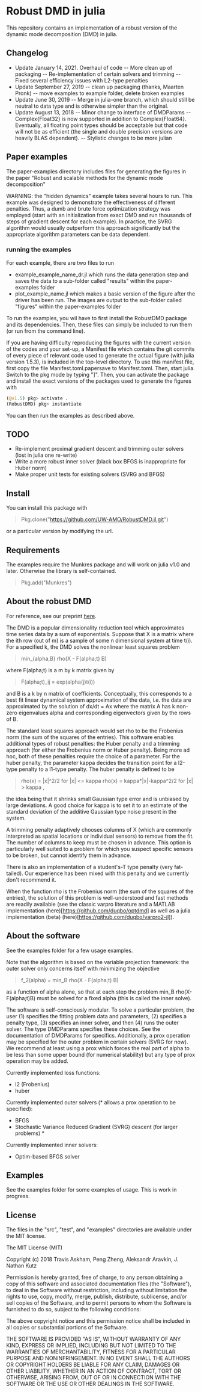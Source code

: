 
# Robust DMD in julia

This repository contains an implementation of a robust
version of the dynamic mode decomposition (DMD) in 
julia. 

## Changelog

- Update January 14, 2021. Overhaul of code
-- More clean up of packaging
-- Re-implementation of certain solvers and trimming
-- Fixed several efficiency issues with L2-type penalties
- Update September 27, 2019
-- clean up packaging (thanks, Maarten Pronk)
-- move examples to example folder, delete broken examples
- Update June 30, 2019
-- Merge in julia-one branch, which should still
be neutral to data type and is otherwise simpler than
the original.
- Update August 13, 2018
-- Minor change to interface of DMDParams
-- Complex{Float32} is now supported in addition to
Complex{Float64}. Eventually, all floating point types
should be acceptable but that code will not be as efficient
(the single and double precision versions are heavily
BLAS dependent).
-- Stylistic changes to be more julian

## Paper examples

The paper-examples directory includes files for generating the
figures in the paper "Robust and scalable methods for the
dynamic mode decomposition"

WARNING: the "hidden dynamics" example takes several hours
to run. This example was designed to demonstrate the
effectiveness of different penalties. Thus, a dumb
and brute force optimization strategy was employed
(start with an initialization from exact DMD and
run thousands of steps of gradient descent for each
example). In practice, the SVRG algorithm would usually
outperform this approach significantly but the appropriate
algorithm parameters can be data dependent.

### running the examples

For each example, there are two files to run

- example_example_name_dr.jl which runs the data generation step and saves the data to a sub-folder called "results" within the paper-examples folder
- plot_example_name.jl which makes a basic version of the figure after the driver has been run. The images are output to the sub-folder called "figures" within the paper-examples folder

To run the examples, you wil have to first install
the RobustDMD package and its dependencies. Then, these
files can simply be included to run them (or run from
the command line).

If you are having difficulty reproducing the
figures with the current version of the codes and
your set-up, a Manifest file which contains the
git commits of every piece of relevant code used
to generate the actual figure (with julia version 1.5.3),
is included in the top-level directory.
To use this manifest file, first copy the file
Manifest.toml.papersave to Manifest.toml.
Then, start julia. Switch to the pkg mode
by typing "]". Then, you can activate the package
and install the exact versions of the packages
used to generate the figures with

```julia
(@v1.5) pkg> activate .
(RobustDMD) pkg> instantiate
```
You can then run the examples as described above.

## TODO

- Re-implement proximal gradient descent and trimming
outer solvers (lost in julia one re-write)
- Write a more robust inner solver (black box BFGS
is inappropriate for Huber norm)
- Make proper unit tests for existing solvers (SVRG
and BFGS)


## Install

You can install this package with

> Pkg.clone("https://github.com/UW-AMO/RobustDMD.jl.git")

or a particular version by modifying the url.

## Requirements

The examples require the Munkres package and will work on 
julia v1.0 and later. Otherwise the library is self-contained.

> Pkg.add("Munkres")

## About the robust DMD

For reference, see our preprint [here](https://arxiv.org/pdf/1712.01883.pdf).

The DMD is a popular dimensionality reduction 
tool which approximates time series data by a sum of 
exponentials. Suppose that X is a matrix where the ith
row (out of m) is a sample of some n dimensional system 
at time t(i). For a specified k, the DMD solves the 
nonlinear least squares problem 

> min_{alpha,B} rho(X - F(alpha;t) B)

where F(alpha;t) is a m by k matrix given by 

> F(alpha;t)_ij = exp(alpha(j)t(i))

and B is a k by n matrix of coefficients. Conceptually,
this corresponds to a best fit linear dynamical system
approximation of the data, i.e. the data are approximated
by the solution of dx/dt = Ax where the matrix A
has k non-zero eigenvalues alpha and corresponding 
eigenvectors given by the rows of B.

The standard least squares approach would set rho
to be the Frobenius norm (the sum of the squares of
the entries). This software enables additional
types of robust penalties: the Huber penalty and 
a trimming approach (for either the Frobenius norm
or Huber penalty). Being more ad hoc, both of these
penalties require the choice of a parameter. For 
the huber penalty, the parameter kappa decides the 
transition point for a l2-type penalty to a l1-type
penalty. The huber penalty is defined to be 

> rho(x) = |x|^2/2 for |x| <= kappa
> rho(x) = kappa*|x|-kappa^2/2 for |x| > kappa ,

the idea being that it shrinks small Gaussian type
error and is unbiased by large deviations. A good
choice for kappa is to set it to an estimate
of the standard deviation of the additive Gaussian
type noise present in the system. 

A trimming penalty adaptively chooses columns of 
X (which are commonly interpreted as spatial locations 
or individual sensors) to remove from the fit. 
The number of columns to keep must be chosen in
advance. This option is particularly well suited to
a problem for which you suspect specific sensors 
to be broken, but cannot identify them in advance.

There is also an implementation of a student's-T
type penalty (very fat-tailed). Our experience 
has been mixed with this penalty and we currently
don't recommend it.

When the function rho is the Frobenius norm (the
sum of the squares of the entries), the solution
of this problem is well-understood and fast methods
are readily available (see the classic varpro literature
and a MATLAB implementation (here)[https://github.com/duqbo/optdmd]
as well as a julia implementation (beta)
(here)[https://github.com/duqbo/varpro2-jl]).

## About the software

See the examples folder for a few usage examples.

Note that the algorithm is based on the variable
projection framework: the outer solver only concerns
itself with minimizing the objective

> f_2(alpha) = min_B  rho(X - F(alpha;t) B)

as a function of alpha alone, so that at each step
the problem min_B rho(X-F(alpha;t)B) must be solved
for a fixed alpha (this is called the inner
solve). 

The software is self-consciously modular. To
solve a particular problem, the user (1)
specifies the fitting problem data and parameters,
(2) specifies a penalty type, (3) specifies an
inner solver, and then (4) runs the outer solver.
The type DMDParams specifies these choices.
See the documentation of DMDParams for specifics.
Additionally, a prox operation may be specified
for the outer problem in certain solvers (SVRG
for now). We recommend at least
using a prox which forces the real part of alpha
to be less than some upper bound (for numerical
stability) but any type of prox operation
may be added.

Currently implemented loss functions:
- l2 (Frobenius)
- huber

Currently implemented outer solvers (* allows a prox
operation to be specified):
- BFGS
- Stochastic Variance Reduced Gradient (SVRG) 
descent (for larger problems) *

Currently implemented inner solvers:
- Optim-based BFGS solver 


## Examples

See the examples folder for some examples of usage.
This is work in progress.

## License

The files in the "src", "test", and "examples" directories are
available under the MIT license.

The MIT License (MIT)

Copyright (c) 2018 Travis Askham, Peng Zheng, Aleksandr Aravkin, J. Nathan Kutz

Permission is hereby granted, free of charge, to any person obtaining a copy of this software and associated documentation files (the "Software"), to deal in the Software without restriction, including without limitation the rights to use, copy, modify, merge, publish, distribute, sublicense, and/or sell copies of the Software, and to permit persons to whom the Software is furnished to do so, subject to the following conditions:

The above copyright notice and this permission notice shall be included in all copies or substantial portions of the Software.

THE SOFTWARE IS PROVIDED "AS IS", WITHOUT WARRANTY OF ANY KIND, EXPRESS OR IMPLIED, INCLUDING BUT NOT LIMITED TO THE WARRANTIES OF MERCHANTABILITY, FITNESS FOR A PARTICULAR PURPOSE AND NONINFRINGEMENT. IN NO EVENT SHALL THE AUTHORS OR COPYRIGHT HOLDERS BE LIABLE FOR ANY CLAIM, DAMAGES OR OTHER LIABILITY, WHETHER IN AN ACTION OF CONTRACT, TORT OR OTHERWISE, ARISING FROM, OUT OF OR IN CONNECTION WITH THE SOFTWARE OR THE USE OR OTHER DEALINGS IN THE SOFTWARE.